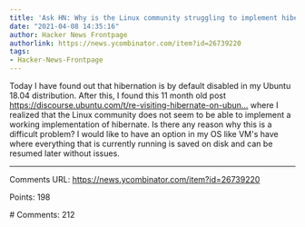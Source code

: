 ```yaml
---
title: 'Ask HN: Why is the Linux community struggling to implement hibernation?'
date: "2021-04-08 14:35:16"
author: Hacker News Frontpage
authorlink: https://news.ycombinator.com/item?id=26739220
tags:
- Hacker-News-Frontpage
---
```


<p>Today I have found out that hibernation is by default disabled in my Ubuntu 18.04 distribution. After this, I found this 11 month old post <a href="https://discourse.ubuntu.com/t/re-visiting-hibernate-on-ubuntu/15953" rel="nofollow">https://discourse.ubuntu.com/t/re-visiting-hibernate-on-ubun...</a> where I realized that the Linux community does not seem to be able to implement a working implementation of hibernate. Is there any reason why this is a difficult problem? I would like to have an option in my OS like VM's have where everything that is currently running is saved on disk and can be resumed later without issues.</p>
<hr>
<p>Comments URL: <a href="https://news.ycombinator.com/item?id=26739220">https://news.ycombinator.com/item?id=26739220</a></p>
<p>Points: 198</p>
<p># Comments: 212</p>
